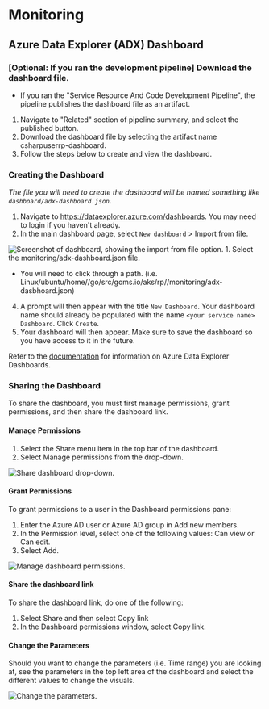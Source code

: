 # Monitoring

## Azure Data Explorer (ADX) Dashboard

### [Optional: If you ran the development pipeline] Download the dashboard file.
- If you ran the "Service Resource And Code Development Pipeline", the pipeline publishes the dashboard file as an artifact.
1. Navigate to "Related" section of pipeline summary, and select the published button.
2. Download the dashboard file by selecting the artifact name csharpuserrp-dashboard.
3. Follow the steps below to create and view the dashboard.

### Creating the Dashboard

_The file you will need to create the dashboard will be named something like `dashboard/adx-dashboard.json`_.

1. Navigate to <https://dataexplorer.azure.com/dashboards>. You may need to login if you haven't already.
2. In the main dashboard page, select `New dashboard` > Import from file.
<IMG  src="https://learn.microsoft.com/en-us/azure/data-explorer/media/adx-dashboards/import-dashboard-file.png"  alt="Screenshot of dashboard, showing the import from file option."/>
1. Select the monitoring/adx-dashboard.json file.

- You will need to click through a path. (i.e. Linux/ubuntu/home/<username>/go/src/goms.io/aks/rp/<servicename>/monitoring/adx-dasbhoard.json)

4. A prompt will then appear with the title `New Dashboard`. Your dashboard name should already be populated with the name `<your service name> Dashboard`. Click `Create`.
5. Your dashboard will then appear. Make sure to save the dashboard so you have access to it in the future.

Refer to the [documentation](https://learn.microsoft.com/en-us/azure/data-explorer/azure-data-explorer-dashboards#to-create-new-dashboard-from-a-file) for information on Azure Data Explorer Dashboards.

### Sharing the Dashboard

To share the dashboard, you must first manage permissions, grant permissions, and then share the dashboard link.

#### Manage Permissions

1. Select the Share menu item in the top bar of the dashboard.
2. Select Manage permissions from the drop-down.

<IMG  src="https://learn.microsoft.com/en-us/azure/data-explorer/media/adx-dashboards/share-dashboard.png"  alt="Share dashboard drop-down."/>

#### Grant Permissions

To grant permissions to a user in the Dashboard permissions pane:

1. Enter the Azure AD user or Azure AD group in Add new members.
2. In the Permission level, select one of the following values: Can view or Can edit.
3. Select Add.

<IMG  src="https://learn.microsoft.com/en-us/azure/data-explorer/media/adx-dashboards/dashboard-permissions.png"  alt="Manage dashboard permissions."/>

#### Share the dashboard link

To share the dashboard link, do one of the following:

1. Select Share and then select Copy link
2. In the Dashboard permissions window, select Copy link.

#### Change the Parameters

Should you want to change the parameters (i.e. Time range) you are looking at, see the parameters in the top left area of the dashboard and select the different values to change the visuals.

<IMG  src="https://learn.microsoft.com/en-us/azure/data-explorer/media/dashboard-parameters/top-five-states.png
"  alt="Change the parameters."/>


